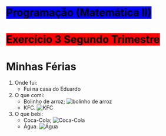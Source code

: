 <!DOCTYPE html>
<html lang="pt-br">
	<head>
		<meta charset="UTF-8">
		<meta name="viewport" content="width=device-width, initial-scale=1.0">
		<title>Felipe de França </title>
	</head>
	<body>
		<h1><mark style="background-color:blue">Programação (Matemática II)</mark></h1>
		<h1><mark style="background-color:red">Exercício 3 Segundo Trimestre</mark></h1>
		<h1>Minhas Férias</h1>
		<ol>
			<li>Onde fui:
				<ul>
					<li>Fui na casa do Eduardo  
				</ul>
			<li>O que comi:
				<ul>
					<li>Bolinho de arroz;
					<img src="imagem.png" alt="bolinho de arroz">
					<li>KFC.
					<img src="imagem.png" alt="KFC"> 
				</ul>
			<li>O que bebi:
				<ul>
					<li>Coca-Cola;
					<img src="imagem.png" alt="Coca-Cola">
					<li>Água.
					<img src="imagem.png" alt="Água">
				</ul>
		</ol>
	</body>
</html>
